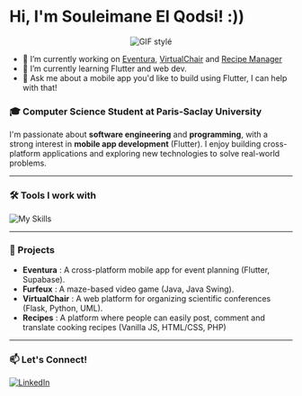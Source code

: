 # Hi, I'm Souleimane El Qodsi! :))

<p align="center">
  <img src="https://media4.giphy.com/media/v1.Y2lkPTc5MGI3NjExZjJnNjhmMDZmMGhlMXd0YjNmMHc0YTNyd3ZqcTN2dXBicnZhYmVmaiZlcD12MV9pbnRlcm5hbF9naWZfYnlfaWQmY3Q9Zw/ua7vVw9awZKWwLSYpW/giphy.gif" alt="GIF stylé">
</p>

- 🔭 I’m currently working on [Eventura](https://github.com/souleimaneelqodsi/eventura), [VirtualChair](https://github.com/souleimaneelqodsi/virtualchair) and [Recipe Manager](https://github.com/souleimaneelqodsi/recipes)
- 🌱 I’m currently learning Flutter and web dev.
- 💬 Ask me about a mobile app you'd like to build using Flutter, I can help with that!
  
### 🎓 Computer Science Student at Paris-Saclay University
I'm passionate about **software engineering** and **programming**, with a strong interest in **mobile app development** (Flutter). I enjoy building cross-platform applications and exploring new technologies to solve real-world problems.

---

### 🛠️ Tools I work with

![My Skills](https://skillicons.dev/icons?i=flutter,dart,python,flask,java,ocaml,c,cpp,php,postgresql,supabase,git,github)

---

### 🚀 Projects

- **Eventura** : A cross-platform mobile app for event planning (Flutter, Supabase).
- **Furfeux** : A maze-based video game (Java, Java Swing).
- **VirtualChair** : A web platform for organizing scientific conferences (Flask, Python, UML).
- **Recipes** : A platform where people can easily post, comment and translate cooking recipes (Vanilla JS, HTML/CSS, PHP)

---

### 📫 Let's Connect!

[![LinkedIn](https://img.shields.io/badge/LinkedIn-0077B5?style=for-the-badge&logo=linkedin&logoColor=white)](https://www.linkedin.com/in/souleimaneelqodsi)
